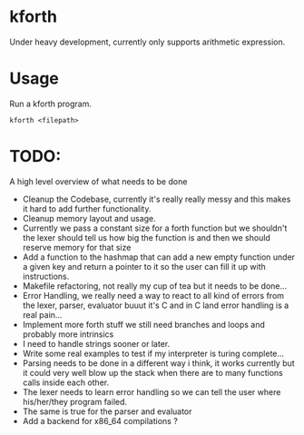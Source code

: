 # kforth

Under heavy development, currently only supports arithmetic expression.
# Usage
Run a kforth program.

`kforth <filepath>`


# TODO:

A high level overview of what needs to be done

* Cleanup the Codebase, currently it's really really messy and this makes it hard to add further functionality.
* Cleanup memory layout and usage.
* Currently we pass a constant size for a forth function but we shouldn't the lexer should tell us how big the
  function is and then we should reserve memory for that size
* Add a function to the hashmap that can add a new empty function under a given key and
return a pointer to it so the user can fill it up with instructions.
* Makefile refactoring, not really my cup of tea but it needs to be done...
* Error Handling, we really need a way to react to all kind of errors from the lexer, parser, evaluator buuut it's C and in C land error
handling is a real pain...
* Implement more forth stuff we still need branches and loops and probably more intrinsics
* I need to handle strings sooner or later.
* Write some real examples to test if my interpreter is turing complete...
* Parsing needs to be done in a different way i think, it works currently but it could very well blow up the stack when there are to many
functions calls inside each other.
* The lexer needs to learn error handling so we can tell the user where his/her/they program failed.
* The same is true for the parser and evaluator
* Add a backend for x86_64 compilations ?
